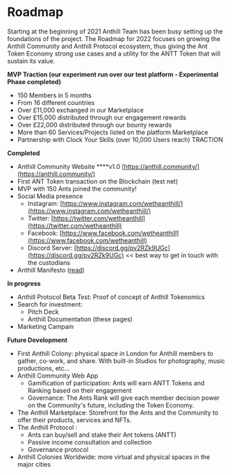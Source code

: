 # Roadmap

Starting at the beginning of 2021 Anthill Team has been busy setting up the foundations of the project. The Roadmap for 2022 focuses on growing the Anthill Community and Anthill Protocol ecosystem, thus giving the Ant Token Economy strong use cases and a utility for the ANTT Token that will sustain its value.

**MVP Traction (our experiment run over our test platform - Experimental Phase completed)**

* 150 Members in 5 months&#x20;
* From 16 different countries&#x20;
* Over £11,000 exchanged in our Marketplace&#x20;
* Over £15,000 distributed through our engagement rewards&#x20;
* Over £22,000 distributed through our bounty rewards&#x20;
* More than 60 Services/Projects listed on the platform Marketplace&#x20;
* Partnership with Clock Your Skills (over 10,000 Users reach) TRACTION

**Completed**

* Anthill Community Website \*\*\*\*v1.0 [https://anthill.community/](https://anthill.community/)
* First ANT Token transaction on the Blockchain (test net)
* MVP with 150 Ants joined the community!&#x20;
* Social Media presence
  * Instagram: [https://www.instagram.com/wetheanthill/](https://www.instagram.com/wetheanthill/)
  * Twitter: [https://twitter.com/wetheanthill](https://twitter.com/wetheanthill)
  * Facebook: [https://www.facebook.com/wetheanthill](https://www.facebook.com/wetheanthill)
  * Discord Server:  [https://discord.gg/pv2RZk9UGc](https://discord.gg/pv2RZk9UGc) << best way to get in touch with the custodians
* Anthill Manifesto ([read](../manifesto.md))

**In progress**

* Anthill Protocol Beta Test: Proof of concept of Anthill Tokenomics
* Search for investment:
  * Pitch Deck
  * Anthill Documentation (these pages)
* Marketing Campain

**Future Development**

* First Anthill Colony: physical space in London for Anthill members to gather, co-work, and share. With built-in Studios for photography, music productions, etc...
* Anthill Community Web App
  * Gamification of participation: Ants will earn ANTT Tokens and Ranking based on their engagement
  * Governance: The Ants Rank will give each member decision power on the Community's future, including the Token Economy.
* The Anthill Marketplace: Storefront for the Ants and the Community to offer their products, services and NFTs.
* The Anthill Protocol :
  * Ants can buy/sell and stake their Ant tokens (ANTT)
  * Passive income consultation and collection
  * Governance protocol
* Anthill Colonies Worldwide: more virtual and physical spaces in the major cities
